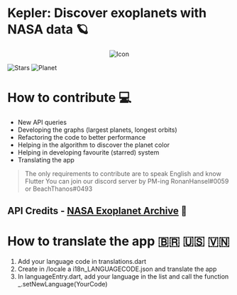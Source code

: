 # Kepler: Discover exoplanets with NASA data 🪐

<p align="center">
  <img src="https://i.ibb.co/wyp3wgb/IMG-20200907-WA0002.jpg" alt="Icon"/>
</p>

![Stars](https://i.ibb.co/K2rymdx/Screenshot-1.png)
![Planet](https://i.ibb.co/kSNyhnV/Screenshot-2.png)


# How to contribute 💻
- New API queries
- Developing the graphs (largest planets, longest orbits)
- Refactoring the code to better performance
- Helping in the algorithm to discover the planet color
- Helping in developing favourite (starred) system
- Translating the app 
> The only requirements to contribute are to speak English and know Flutter
> You can join our discord server by PM-ing RonanHansel#0059 or BeachThanos#0493
## API Credits - [NASA Exoplanet Archive](https://exoplanetarchive.ipac.caltech.edu/) 🚀

# How to translate the app 🇧🇷 🇺🇸 🇻🇳

1. Add your language code in translations.dart
2. Create in /locale a i18n_LANGUAGECODE.json and translate the app
3. In languageEntry.dart, add your language in the list and call the function _.setNewLanguage(YourCode)
